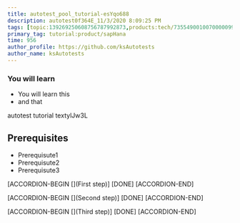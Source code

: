 ```yaml
---
title: autotest_pool_tutorial-esYqo688
description: autotest0f364E_11/3/2020 8:09:25 PM
tags: [topic:139269250608756787992873,products:tech/73554900100700000996,tutorial:experience/advanced]
primary_tag: tutorial:product/sapHana
time: 956
author_profile: https://github.com/ksAutotests
author_name: ksAutotests
---
```

### You will learn
- You will learn this
- and that

autotest tutorial textylJw3L

## Prerequisites
- Prerequisute1
- Prerequisute2
- Prerequisute3

[ACCORDION-BEGIN [](First step)]
[DONE]
[ACCORDION-END]

[ACCORDION-BEGIN [](Second step)]
[DONE]
[ACCORDION-END]

[ACCORDION-BEGIN [](Third step)]
[DONE]
[ACCORDION-END]


